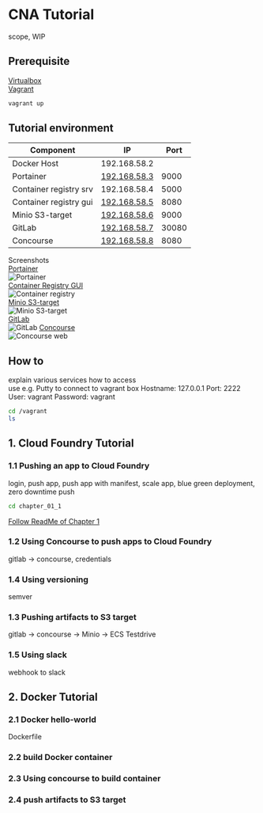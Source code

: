 # CNA Tutorial

scope, WIP

## Prerequisite

[Virtualbox](https://www.virtualbox.org/)  
[Vagrant](https://www.vagrantup.com)  

```bash
vagrant up
```

## Tutorial environment



| Component     | IP           | Port  |
| ------------- |------------  | ----- |
| Docker Host   | 192.168.58.2 |       |
| Portainer     | [192.168.58.3](http://192.168.58.3:9000) | 9000  |
| Container registry srv  | 192.168.58.4 | 5000  |
| Container registry gui  | [192.168.58.5](http://192.168.58.5:8080) | 8080  |
| Minio S3-target  | [192.168.58.6](http://192.168.58.6:9000) | 9000  |
| GitLab        | [192.168.58.7](http://192.168.58.7:30080) | 30080 |
| Concourse | [192.168.58.8](http://192.168.58.8:8080) | 8080  |


Screenshots  
[Portainer](http://192.168.58.3:9000)  
![Portainer](CNA_tutorial/blob/master/tutorial_assets/chapter_0/Portainer01.jpg?raw=true)  
[Container Registry GUI](http://192.168.58.5:8080)  
![Container registry](https://github.com/smichard/CNA_tutorial/blob/master/tutorial_assets/chapter_0/Container_Registry01.JPG)  
[Minio  S3-target](http://192.168.58.6:9000)  
![Minio S3-target](CNA_tutorial/tutorial_assets/chapter_0/Minio01.jpg)  
[GitLab](http://192.168.58.7:30080)  
![GitLab](CNA_tutorial/tutorial_assets/chapter_0/GitLab01.jpg)
[Concourse](http://192.168.58.8:8080)  
![Concourse web](CNA_tutorial/tutorial_assets/chapter_0/Concourse01.jpg)

## How to
explain various services how to access  
use e.g. Putty to connect to vagrant box
Hostname: 127.0.0.1
Port: 2222
User: vagrant
Password: vagrant
```bash
cd /vagrant
ls
```

## 1. Cloud Foundry Tutorial

### 1.1 Pushing an app to Cloud Foundry  
login, push app, push app with manifest, scale app, blue green deployment, zero downtime push  
```bash
cd chapter_01_1
```
[Follow ReadMe of Chapter 1](https://github.com/smichard/CNA_tutorial/tree/master/chapter_01_1)

### 1.2 Using Concourse to push apps to Cloud Foundry

gitlab -> concourse, credentials  

### 1.4 Using versioning

semver

### 1.3 Pushing artifacts to S3 target  

gitlab -> concourse -> Minio -> ECS Testdrive

### 1.5 Using slack    

webhook to slack

## 2. Docker Tutorial

### 2.1 Docker hello-world  

Dockerfile  

### 2.2 build Docker container

### 2.3 Using concourse to build container

### 2.4 push artifacts to S3 target
